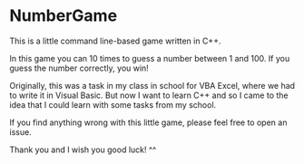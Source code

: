 # NumberGame

This is a little command line-based game written in C++.

In this game you can 10 times to guess a number between 1 and 100.
If you guess the number correctly, you win!


Originally, this was a task in my class in school for VBA Excel, where we had to write it in Visual Basic.
But now I want to learn C++ and so I came to the idea that I could learn with some tasks from my school.

If you find anything wrong with this little game, please feel free to open an issue. 

Thank you and I wish you good luck! ^^
